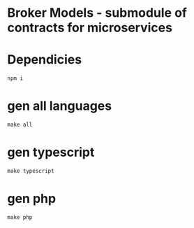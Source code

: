 # Broker Models -  submodule of contracts for microservices

# Dependicies
```
npm i 
```

# gen all languages
```
make all
```

# gen typescript
```
make typescript
```

# gen php
```
make php
```
